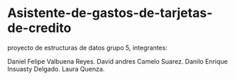 # Asistente-de-gastos-de-tarjetas-de-credito
proyecto de estructuras de datos grupo 5, 
integrantes:



Daniel Felipe Valbuena Reyes.
David andres Camelo Suarez.
Danilo Enrique Insuasty Delgado.
Laura Quenza.
